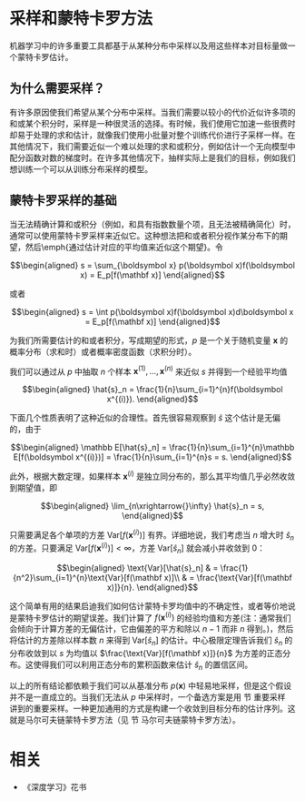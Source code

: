 

# 采样和蒙特卡罗方法


机器学习中的许多重要工具都基于从某种分布中采样以及用这些样本对目标量做一个蒙特卡罗估计。


## 为什么需要采样？


有许多原因使我们希望从某个分布中采样。当我们需要以较小的代价近似许多项的和或某个积分时，采样是一种很灵活的选择。有时候，我们使用它加速一些很费时却易于处理的求和估计，就像我们使用小批量对整个训练代价进行子采样一样。在其他情况下，我们需要近似一个难以处理的求和或积分，例如估计一个无向模型中配分函数对数的梯度时。在许多其他情况下，抽样实际上是我们的目标，例如我们想训练一个可以从训练分布采样的模型。



## 蒙特卡罗采样的基础


当无法精确计算和或积分（例如，和具有指数数量个项，且无法被精确简化）时，通常可以使用蒙特卡罗采样来近似它。这种想法把和或者积分视作某分布下的期望，然后\emph{通过估计对应的平均值来近似这个期望}。令


$$\begin{aligned}
s = \sum_{\boldsymbol x} p(\boldsymbol x)f(\boldsymbol x) = E_p[f(\mathbf x)]
\end{aligned}$$


或者


$$\begin{aligned}
s = \int p(\boldsymbol x)f(\boldsymbol x)d\boldsymbol x = E_p[f(\mathbf x)]
\end{aligned}$$


为我们所需要估计的和或者积分，写成期望的形式，$p$ 是一个关于随机变量 $\mathbf x$ 的概率分布（求和时）或者概率密度函数（求积分时）。


我们可以通过从 $p$ 中抽取 $n$ 个样本 $\boldsymbol x^{(1)},\ldots,\boldsymbol x^{(n)}$ 来近似 $s$ 并得到一个经验平均值


$$\begin{aligned}
\hat{s}_n = \frac{1}{n}\sum_{i=1}^{n}f(\boldsymbol x^{(i)}).
\end{aligned}$$


下面几个性质表明了这种近似的合理性。首先很容易观察到 $\hat{s}$ 这个估计是无偏的，由于


$$\begin{aligned}
\mathbb E[\hat{s}_n] = \frac{1}{n}\sum_{i=1}^{n}\mathbb E[f(\boldsymbol x^{(i)})] = \frac{1}{n}\sum_{i=1}^{n}s = s.
\end{aligned}$$



此外，根据大数定理，如果样本 $\boldsymbol x^{(i)}$ 是独立同分布的，那么其平均值几乎必然收敛到期望值，即


$$\begin{aligned}
\lim_{n\xrightarrow{}\infty} \hat{s}_n = s,
\end{aligned}$$


只需要满足各个单项的方差 $\text{Var}[f(\boldsymbol x^{(i)})]$ 有界。详细地说，我们考虑当 $n$ 增大时 $\hat{s}_n$ 的方差。只要满足 $\text{Var}[f(\mathbf x^{(i)})]<\infty$，方差 $\text{Var}[\hat{s}_n]$ 就会减小并收敛到 $0$：


$$\begin{aligned}
\text{Var}[\hat{s}_n] & = \frac{1}{n^2}\sum_{i=1}^{n}\text{Var}[f(\mathbf x)]\\
&  = \frac{\text{Var}[f(\mathbf x)]}{n}.
\end{aligned}$$


这个简单有用的结果启迪我们如何估计蒙特卡罗均值中的不确定性，或者等价地说是蒙特卡罗估计的期望误差。我们计算了 $f(\boldsymbol x^{(i)})$ 的经验均值和方差(注：通常我们会倾向于计算方差的无偏估计，它由偏差的平方和除以 $n-1$ 而非 $n$ 得到。)，然后将估计的方差除以样本数 $n$ 来得到 $\text{Var}[\hat{s}_n]$ 的估计。中心极限定理告诉我们 $\hat{s}_n$ 的分布收敛到以 $s$ 为均值以 $\frac{\text{Var}[f(\mathbf x)]}{n}$ 为方差的正态分布。这使得我们可以利用正态分布的累积函数来估计 $\hat{s}_n$ 的置信区间。



以上的所有结论都依赖于我们可以从基准分布 $p(\mathbf x)$ 中轻易地采样，但是这个假设并不是一直成立的。当我们无法从 $p$ 中采样时，一个备选方案是用 节 重要采样 讲到的重要采样。一种更加通用的方式是构建一个收敛到目标分布的估计序列。这就是马尔可夫链蒙特卡罗方法（见 节 马尔可夫链蒙特卡罗方法）。




# 相关

- 《深度学习》花书
